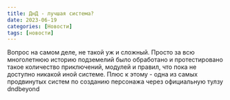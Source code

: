 ```yaml
---
title: ДнД - лучшая система?
date: 2023-06-19
categories: [Новости]
tags: [новости]    
---
```

Вопрос на самом деле, не такой уж и сложный. Просто за всю многолетнюю историю подземелий было обработано и протестировано такое количество приключений, модулей и правил, что пока не доступно никакой иной системе.
Плюс к этому - одна из самых продвинутых систем по созданию персонажа через официальную тулзу dndbeyond
